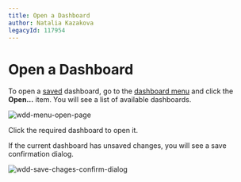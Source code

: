 ```yaml
---
title: Open a Dashboard
author: Natalia Kazakova
legacyId: 117954
---
```

# Open a Dashboard
To open a [saved](save-a-dashboard.md) dashboard, go to the [dashboard menu](ui-elements/dashboard-menu.md) and click the **Open...** item. You will see a list of available dashboards.

![wdd-menu-open-page](../../images/img125581.png)

Click the required dashboard to open it.

If the current dashboard has unsaved changes, you will see a save confirmation dialog.

![wdd-save-chages-confirm-dialog](../../images/img125634.png)